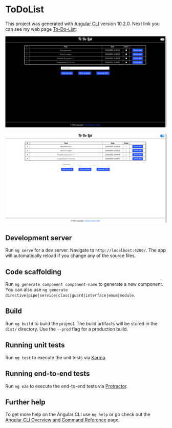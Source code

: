 # ToDoList

This project was generated with [Angular CLI](https://github.com/angular/angular-cli) version 10.2.0. Next link you can see my web page [To-Do-List](https://bryantamayo1.github.io/To-Do-List/):

![alt text](https://github.com/bryantamayo1/To-Do-List/blob/main/img/capture_1.png?raw=true "Image 1")

![alt text](https://github.com/bryantamayo1/To-Do-List/blob/main/img/capture_2.png?raw=true "Image 1")



## Development server

Run `ng serve` for a dev server. Navigate to `http://localhost:4200/`. The app will automatically reload if you change any of the source files.

## Code scaffolding

Run `ng generate component component-name` to generate a new component. You can also use `ng generate directive|pipe|service|class|guard|interface|enum|module`.

## Build

Run `ng build` to build the project. The build artifacts will be stored in the `dist/` directory. Use the `--prod` flag for a production build.

## Running unit tests

Run `ng test` to execute the unit tests via [Karma](https://karma-runner.github.io).

## Running end-to-end tests

Run `ng e2e` to execute the end-to-end tests via [Protractor](http://www.protractortest.org/).

## Further help

To get more help on the Angular CLI use `ng help` or go check out the [Angular CLI Overview and Command Reference](https://angular.io/cli) page.
